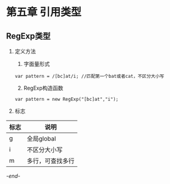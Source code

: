 # 第五章 引用类型

## RegExp类型

1. 定义方法
    1. 字面量形式
    ```
    var pattern = /[bc]at/i; //匹配第一个bat或者cat，不区分大小写
    ```

    2. RegExp构造函数
    ```
    var pattern = new RegExp("[bc]at","i");
    ```

2. 标志

标志 | 说明
--- |-------------
g   | 全局global
i   | 不区分大小写
m   | 多行，可查找多行

*-end-*
